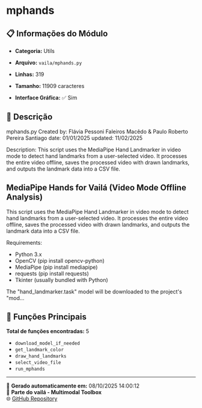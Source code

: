 # mphands

## 📋 Informações do Módulo

- **Categoria:** Utils
- **Arquivo:** `vaila/mphands.py`
- **Linhas:** 319
- **Tamanho:** 11909 caracteres


- **Interface Gráfica:** ✅ Sim

## 📖 Descrição


mphands.py
Created by: Flávia Pessoni Faleiros Macêdo & Paulo Roberto Pereira Santiago
date: 01/01/2025
updated: 11/02/2025

Description:
This script uses the MediaPipe Hand Landmarker in video mode to detect hand landmarks
from a user-selected video. It processes the entire video offline, saves the processed
video with drawn landmarks, and outputs the landmark data into a CSV file.

MediaPipe Hands for Vailá (Video Mode Offline Analysis)
---------------------------------------------------------

This script uses the MediaPipe Hand Landmarker in video mode to detect hand landmarks
from a user-selected video. It processes the entire video offline, saves the processed
video with drawn landmarks, and outputs the landmark data into a CSV file.

Requirements:
- Python 3.x
- OpenCV (pip install opencv-python)
- MediaPipe (pip install mediapipe)
- requests (pip install requests)
- Tkinter (usually bundled with Python)

The "hand_landmarker.task" model will be downloaded to the project's "mod...

## 🔧 Funções Principais

**Total de funções encontradas:** 5

- `download_model_if_needed`
- `get_landmark_color`
- `draw_hand_landmarks`
- `select_video_file`
- `run_mphands`




---

📅 **Gerado automaticamente em:** 08/10/2025 14:00:12  
🔗 **Parte do vailá - Multimodal Toolbox**  
🌐 [GitHub Repository](https://github.com/vaila-multimodaltoolbox/vaila)
